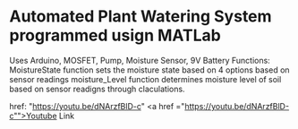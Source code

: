 # Automated Plant Watering System programmed usign MATLab
Uses Arduino, MOSFET, Pump, Moisture Sensor, 9V Battery
Functions: 
MoistureState function sets the moisture state based on 4 options based on sensor readings 
moisture_Level function determines moisture level of soil based on sensor readigns through claculations. 

href: "https://youtu.be/dNArzfBlD-c" 
<a href ="https://youtu.be/dNArzfBlD-c"">Youtube Link</a>
